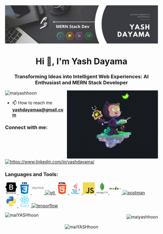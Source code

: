 ![logo](https://github.com/maiYASHhoon/maiYASHhoon/blob/main/Yash%20Dayama.png)
<h1 align="center">Hi 👋, I'm Yash Dayama</h1>
<h3 align="center">Transforming Ideas into Intelligent Web Experiences: AI Enthusiast and MERN Stack Developer</h3>
 <img align="right" alt="coding" src="https://github.com/maiYASHhoon/maiYASHhoon/blob/main/img.gif" width="300" >
          
     

<p align="left"> <img src="https://komarev.com/ghpvc/?username=maiyashhoon&label=Profile%20views&color=0e75b6&style=flat" alt="maiyashhoon" /> </p>

- 📫 How to reach me **yashdayamaa@gmail.com**
<h3 align="left">Connect with me:</h3>
<p align="left">
<a href="https://linkedin.com/in/https://www.linkedin.com/in/yashdayama/" target="blank"><img align="center" src="https://raw.githubusercontent.com/rahuldkjain/github-profile-readme-generator/master/src/images/icons/Social/linked-in-alt.svg" alt="https://www.linkedin.com/in/yashdayama/" height="30" width="40" /></a>
</p>

<p align="left">
</p>

<h3 align="left">Languages and Tools:</h3>
<p align="left"> <a href="https://getbootstrap.com" target="_blank" rel="noreferrer"> <img src="https://raw.githubusercontent.com/devicons/devicon/master/icons/bootstrap/bootstrap-plain-wordmark.svg" alt="bootstrap" width="40" height="40"/> </a> <a href="https://www.w3schools.com/css/" target="_blank" rel="noreferrer"> <img src="https://raw.githubusercontent.com/devicons/devicon/master/icons/css3/css3-original-wordmark.svg" alt="css3" width="40" height="40"/> </a> <a href="https://expressjs.com" target="_blank" rel="noreferrer"> <img src="https://raw.githubusercontent.com/devicons/devicon/master/icons/express/express-original-wordmark.svg" alt="express" width="40" height="40"/> </a> <a href="https://git-scm.com/" target="_blank" rel="noreferrer"> <img src="https://www.vectorlogo.zone/logos/git-scm/git-scm-icon.svg" alt="git" width="40" height="40"/> </a> <a href="https://www.w3.org/html/" target="_blank" rel="noreferrer"> <img src="https://raw.githubusercontent.com/devicons/devicon/master/icons/html5/html5-original-wordmark.svg" alt="html5" width="40" height="40"/> </a> <a href="https://www.java.com" target="_blank" rel="noreferrer"> <img src="https://raw.githubusercontent.com/devicons/devicon/master/icons/java/java-original.svg" alt="java" width="40" height="40"/> </a> <a href="https://developer.mozilla.org/en-US/docs/Web/JavaScript" target="_blank" rel="noreferrer"> <img src="https://raw.githubusercontent.com/devicons/devicon/master/icons/javascript/javascript-original.svg" alt="javascript" width="40" height="40"/> </a> <a href="https://www.mongodb.com/" target="_blank" rel="noreferrer"> <img src="https://raw.githubusercontent.com/devicons/devicon/master/icons/mongodb/mongodb-original-wordmark.svg" alt="mongodb" width="40" height="40"/> </a> <a href="https://nodejs.org" target="_blank" rel="noreferrer"> <img src="https://raw.githubusercontent.com/devicons/devicon/master/icons/nodejs/nodejs-original-wordmark.svg" alt="nodejs" width="40" height="40"/> </a> <a href="https://postman.com" target="_blank" rel="noreferrer"> <img src="https://www.vectorlogo.zone/logos/getpostman/getpostman-icon.svg" alt="postman" width="40" height="40"/> </a> <a href="https://www.python.org" target="_blank" rel="noreferrer"> <img src="https://raw.githubusercontent.com/devicons/devicon/master/icons/python/python-original.svg" alt="python" width="40" height="40"/> </a> <a href="https://reactjs.org/" target="_blank" rel="noreferrer"> <img src="https://raw.githubusercontent.com/devicons/devicon/master/icons/react/react-original-wordmark.svg" alt="react" width="40" height="40"/> </a> <a href="https://www.tensorflow.org" target="_blank" rel="noreferrer"> <img src="https://www.vectorlogo.zone/logos/tensorflow/tensorflow-icon.svg" alt="tensorflow" width="40" height="40"/> </a> </p>

<div style="margin-bottom: 20px;">
  <p><img align="left" src="https://github-readme-stats.vercel.app/api/top-langs?username=maiYASHhoon&show_icons=true&locale=en&layout=compact" alt="maiYASHhoon" /></p>
</div>

<div style="margin-bottom: 20px;">
  <p><img align="right" rel="noopener noreferrer nofollow" src="https://github-readme-stats.vercel.app/api?username=maiYASHhoon&show_icons=true&locale=en" alt="maiyashhoon" /></p>
</div>

<div style="margin-bottom: 20px;">
  <p align="center">&nbsp;</p>
  <p align="center">
    <img align="center" src="https://github-readme-streak-stats.herokuapp.com/?user=maiYASHhoon&" alt="maiYASHhoon" />
  </p>
</div>



